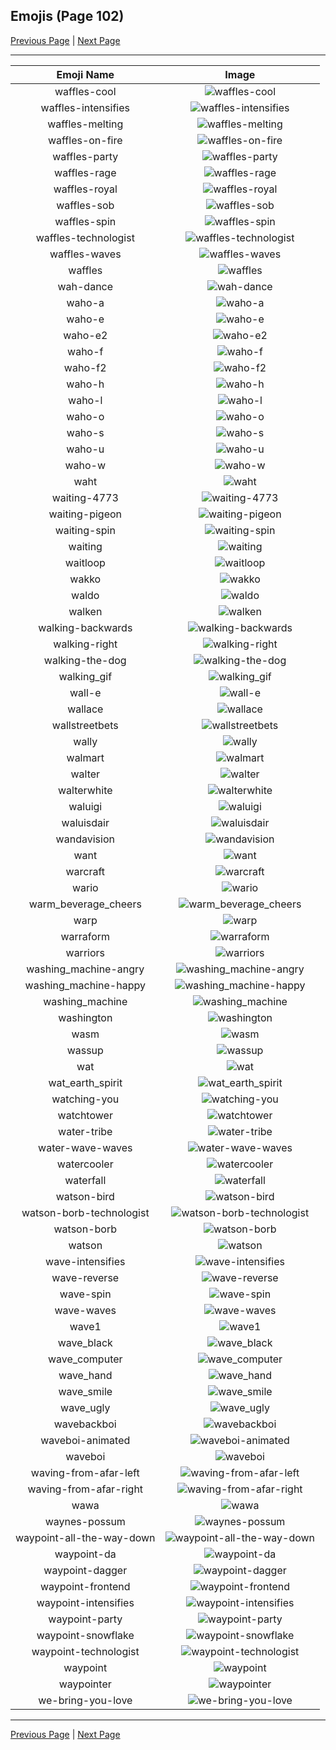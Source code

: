 
## Emojis (Page 102)

[Previous Page](/docs/hashicorp/page-v-0101.md)
  | [Next Page](/docs/hashicorp/page-w-0103.md)

<hr />

|Emoji Name|Image|
| :-: | :-: |
|waffles-cool| ![waffles-cool](/emojis/hashicorp/waffles-cool.png)|
|waffles-intensifies| ![waffles-intensifies](/emojis/hashicorp/waffles-intensifies.gif)|
|waffles-melting| ![waffles-melting](/emojis/hashicorp/waffles-melting.gif)|
|waffles-on-fire| ![waffles-on-fire](/emojis/hashicorp/waffles-on-fire.gif)|
|waffles-party| ![waffles-party](/emojis/hashicorp/waffles-party.gif)|
|waffles-rage| ![waffles-rage](/emojis/hashicorp/waffles-rage.png)|
|waffles-royal| ![waffles-royal](/emojis/hashicorp/waffles-royal.png)|
|waffles-sob| ![waffles-sob](/emojis/hashicorp/waffles-sob.png)|
|waffles-spin| ![waffles-spin](/emojis/hashicorp/waffles-spin.gif)|
|waffles-technologist| ![waffles-technologist](/emojis/hashicorp/waffles-technologist.png)|
|waffles-waves| ![waffles-waves](/emojis/hashicorp/waffles-waves.gif)|
|waffles| ![waffles](/emojis/hashicorp/waffles.png)|
|wah-dance| ![wah-dance](/emojis/hashicorp/wah-dance.gif)|
|waho-a| ![waho-a](/emojis/hashicorp/waho-a.png)|
|waho-e| ![waho-e](/emojis/hashicorp/waho-e.png)|
|waho-e2| ![waho-e2](/emojis/hashicorp/waho-e2.png)|
|waho-f| ![waho-f](/emojis/hashicorp/waho-f.png)|
|waho-f2| ![waho-f2](/emojis/hashicorp/waho-f2.png)|
|waho-h| ![waho-h](/emojis/hashicorp/waho-h.png)|
|waho-l| ![waho-l](/emojis/hashicorp/waho-l.png)|
|waho-o| ![waho-o](/emojis/hashicorp/waho-o.png)|
|waho-s| ![waho-s](/emojis/hashicorp/waho-s.png)|
|waho-u| ![waho-u](/emojis/hashicorp/waho-u.png)|
|waho-w| ![waho-w](/emojis/hashicorp/waho-w.png)|
|waht| ![waht](/emojis/hashicorp/waht.png)|
|waiting-4773| ![waiting-4773](/emojis/hashicorp/waiting-4773.png)|
|waiting-pigeon| ![waiting-pigeon](/emojis/hashicorp/waiting-pigeon.gif)|
|waiting-spin| ![waiting-spin](/emojis/hashicorp/waiting-spin.gif)|
|waiting| ![waiting](/emojis/hashicorp/waiting.gif)|
|waitloop| ![waitloop](/emojis/hashicorp/waitloop.gif)|
|wakko| ![wakko](/emojis/hashicorp/wakko.png)|
|waldo| ![waldo](/emojis/hashicorp/waldo.png)|
|walken| ![walken](/emojis/hashicorp/walken.jpg)|
|walking-backwards| ![walking-backwards](/emojis/hashicorp/walking-backwards.gif)|
|walking-right| ![walking-right](/emojis/hashicorp/walking-right.gif)|
|walking-the-dog| ![walking-the-dog](/emojis/hashicorp/walking-the-dog.png)|
|walking_gif| ![walking_gif](/emojis/hashicorp/walking_gif.gif)|
|wall-e| ![wall-e](/emojis/hashicorp/wall-e.png)|
|wallace| ![wallace](/emojis/hashicorp/wallace.jpg)|
|wallstreetbets| ![wallstreetbets](/emojis/hashicorp/wallstreetbets.jpg)|
|wally| ![wally](/emojis/hashicorp/wally.png)|
|walmart| ![walmart](/emojis/hashicorp/walmart.png)|
|walter| ![walter](/emojis/hashicorp/walter.png)|
|walterwhite| ![walterwhite](/emojis/hashicorp/walterwhite.png)|
|waluigi| ![waluigi](/emojis/hashicorp/waluigi.png)|
|waluisdair| ![waluisdair](/emojis/hashicorp/waluisdair.png)|
|wandavision| ![wandavision](/emojis/hashicorp/wandavision.png)|
|want| ![want](/emojis/hashicorp/want.png)|
|warcraft| ![warcraft](/emojis/hashicorp/warcraft.png)|
|wario| ![wario](/emojis/hashicorp/wario.png)|
|warm_beverage_cheers| ![warm_beverage_cheers](/emojis/hashicorp/warm_beverage_cheers.png)|
|warp| ![warp](/emojis/hashicorp/warp.png)|
|warraform| ![warraform](/emojis/hashicorp/warraform.png)|
|warriors| ![warriors](/emojis/hashicorp/warriors.png)|
|washing_machine-angry| ![washing_machine-angry](/emojis/hashicorp/washing_machine-angry.png)|
|washing_machine-happy| ![washing_machine-happy](/emojis/hashicorp/washing_machine-happy.png)|
|washing_machine| ![washing_machine](/emojis/hashicorp/washing_machine.png)|
|washington| ![washington](/emojis/hashicorp/washington.png)|
|wasm| ![wasm](/emojis/hashicorp/wasm.png)|
|wassup| ![wassup](/emojis/hashicorp/wassup.jpg)|
|wat| ![wat](/emojis/hashicorp/wat.png)|
|wat_earth_spirit| ![wat_earth_spirit](/emojis/hashicorp/wat_earth_spirit.gif)|
|watching-you| ![watching-you](/emojis/hashicorp/watching-you.gif)|
|watchtower| ![watchtower](/emojis/hashicorp/watchtower.png)|
|water-tribe| ![water-tribe](/emojis/hashicorp/water-tribe.png)|
|water-wave-waves| ![water-wave-waves](/emojis/hashicorp/water-wave-waves.gif)|
|watercooler| ![watercooler](/emojis/hashicorp/watercooler.png)|
|waterfall| ![waterfall](/emojis/hashicorp/waterfall.png)|
|watson-bird| ![watson-bird](/emojis/hashicorp/watson-bird.png)|
|watson-borb-technologist| ![watson-borb-technologist](/emojis/hashicorp/watson-borb-technologist.png)|
|watson-borb| ![watson-borb](/emojis/hashicorp/watson-borb.png)|
|watson| ![watson](/emojis/hashicorp/watson.jpg)|
|wave-intensifies| ![wave-intensifies](/emojis/hashicorp/wave-intensifies.gif)|
|wave-reverse| ![wave-reverse](/emojis/hashicorp/wave-reverse.png)|
|wave-spin| ![wave-spin](/emojis/hashicorp/wave-spin.gif)|
|wave-waves| ![wave-waves](/emojis/hashicorp/wave-waves.gif)|
|wave1| ![wave1](/emojis/hashicorp/wave1.gif)|
|wave_black| ![wave_black](/emojis/hashicorp/wave_black.png)|
|wave_computer| ![wave_computer](/emojis/hashicorp/wave_computer.gif)|
|wave_hand| ![wave_hand](/emojis/hashicorp/wave_hand.gif)|
|wave_smile| ![wave_smile](/emojis/hashicorp/wave_smile.gif)|
|wave_ugly| ![wave_ugly](/emojis/hashicorp/wave_ugly.gif)|
|wavebackboi| ![wavebackboi](/emojis/hashicorp/wavebackboi.png)|
|waveboi-animated| ![waveboi-animated](/emojis/hashicorp/waveboi-animated.gif)|
|waveboi| ![waveboi](/emojis/hashicorp/waveboi.png)|
|waving-from-afar-left| ![waving-from-afar-left](/emojis/hashicorp/waving-from-afar-left.png)|
|waving-from-afar-right| ![waving-from-afar-right](/emojis/hashicorp/waving-from-afar-right.png)|
|wawa| ![wawa](/emojis/hashicorp/wawa.png)|
|waynes-possum| ![waynes-possum](/emojis/hashicorp/waynes-possum.png)|
|waypoint-all-the-way-down| ![waypoint-all-the-way-down](/emojis/hashicorp/waypoint-all-the-way-down.gif)|
|waypoint-da| ![waypoint-da](/emojis/hashicorp/waypoint-da.png)|
|waypoint-dagger| ![waypoint-dagger](/emojis/hashicorp/waypoint-dagger.png)|
|waypoint-frontend| ![waypoint-frontend](/emojis/hashicorp/waypoint-frontend.png)|
|waypoint-intensifies| ![waypoint-intensifies](/emojis/hashicorp/waypoint-intensifies.gif)|
|waypoint-party| ![waypoint-party](/emojis/hashicorp/waypoint-party.gif)|
|waypoint-snowflake| ![waypoint-snowflake](/emojis/hashicorp/waypoint-snowflake.png)|
|waypoint-technologist| ![waypoint-technologist](/emojis/hashicorp/waypoint-technologist.png)|
|waypoint| ![waypoint](/emojis/hashicorp/waypoint.png)|
|waypointer| ![waypointer](/emojis/hashicorp/waypointer.png)|
|we-bring-you-love| ![we-bring-you-love](/emojis/hashicorp/we-bring-you-love.png)|

<hr/>

[Previous Page](/docs/hashicorp/page-v-0101.md)
  | [Next Page](/docs/hashicorp/page-w-0103.md)